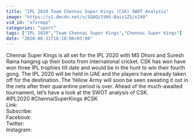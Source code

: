 ```yaml
---
title: "IPL 2020 Team Chennai Super Kings (CSK) SWOT Analysis"
image: "https://s1.dmcdn.net/v/SQAQz1VHX-Baiz1ZS/x240"
vid_id: "x7vrmpp"
categories: "sport"
tags: ["IPL 2020","Team Chennai Super Kings","Chennai Super Kings"]
date: "2020-08-31T16:18:06+03:00"
---
```

Chennai Super Kings is all set for the IPL 2020 with MS Dhoni and Suresh Raina hanging up their boots from international cricket. CSK has won have won three IPL trophies till date and would be in the hunt to win their fourth gong. The IPL 2020 will be held in UAE and the players have already taken off for the destination. The Yellow Army will soon be seen sweating it out in the nets after their quarantine period is over. Ahead of the much-awaited tournament, let’s have a look at the SWOT analysis of CSK.  <br>#IPL2020 #ChennaiSuperKings #CSK  <br>Link:   <br>Subscribe:     <br>Facebook:     <br>Twitter:          <br>Instagram:  
